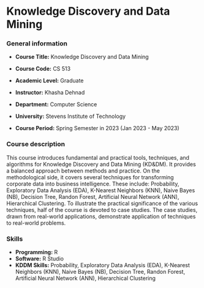 # Knowledge Discovery and Data Mining

### General information

- **Course Title:** Knowledge Discovery and Data Mining

- **Course Code:** CS 513

- **Academic Level:** Graduate

- **Instructor:** Khasha Dehnad

- **Department:** Computer Science

- **University:** Stevens Institute of Technology

- **Course Period:** Spring Semester in 2023 (Jan 2023 - May 2023)

### Course description

This course introduces fundamental and practical tools, techniques, and algorithms for Knowledge Discovery and Data Mining (KD&DM). It provides a balanced approach between methods and practice. On the methodological side, it covers several techniques for transforming corporate data into business intelligence. These include: Probability, Exploratory Data Analysis (EDA), K-Nearest Neighbors (KNN), Naive Bayes (NB), Decision Tree, Randon Forest, Artificial Neural Network (ANN), Hierarchical Clustering. To illustrate the practical significance of the various techniques, half of the course is devoted to case studies. The case studies, drawn from real-world applications, demonstrate application of techniques to real-world problems.

### Skills

- **Programming:** R
- **Software:** R Studio
- **KDDM Skills:** Probability, Exploratory Data Analysis (EDA), K-Nearest Neighbors (KNN), Naive Bayes (NB), Decision Tree, Randon Forest, Artificial Neural Network (ANN), Hierarchical Clustering

